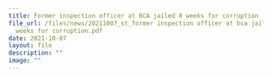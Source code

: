 ```yaml
---
title: Former inspection officer at BCA jailed 8 weeks for corruption
file_url: /files/news/20211007_st_former inspection officer at bca jailed 8
  weeks for corruption.pdf
date: 2021-10-07
layout: file
description: ""
image: ""
---
```

